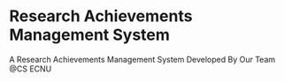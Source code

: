 # Research Achievements Management System
A Research Achievements Management System Developed By Our Team @CS ECNU
